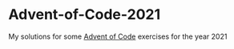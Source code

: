 # Advent-of-Code-2021
My solutions for some [Advent of Code](https://adventofcode.com/2021) exercises for the year 2021

